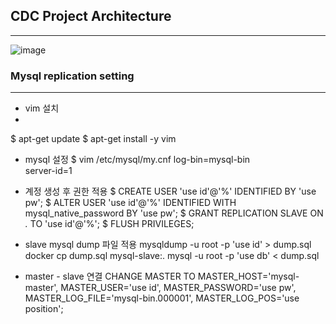 ## CDC Project Architecture

---

![image](https://github.com/hyunwoopark0/CDC_project/assets/144861873/7923a718-8225-4bc2-b862-a01eec3cc315)



### Mysql replication setting
---

- vim 설치
- 
$ apt-get update
$ apt-get install -y vim

- mysql 설정
$ vim /etc/mysql/my.cnf 
log-bin=mysql-bin  
server-id=1

- 계정 생성 후 권한 적용
$ CREATE USER 'use id'@'%' IDENTIFIED BY 'use pw';
$ ALTER USER 'use id'@'%' IDENTIFIED WITH mysql_native_password BY 'use pw';
$ GRANT REPLICATION SLAVE ON *.* TO 'use id'@'%';
$ FLUSH PRIVILEGES;

- slave mysql dump 파일 적용
mysqldump -u root -p 'use id' > dump.sql
docker cp dump.sql mysql-slave:.
mysql -u root -p 'use db' < dump.sql

- master - slave 연결
CHANGE MASTER TO MASTER_HOST='mysql-master', MASTER_USER='use id', MASTER_PASSWORD='use pw', MASTER_LOG_FILE='mysql-bin.000001', MASTER_LOG_POS='use position';



